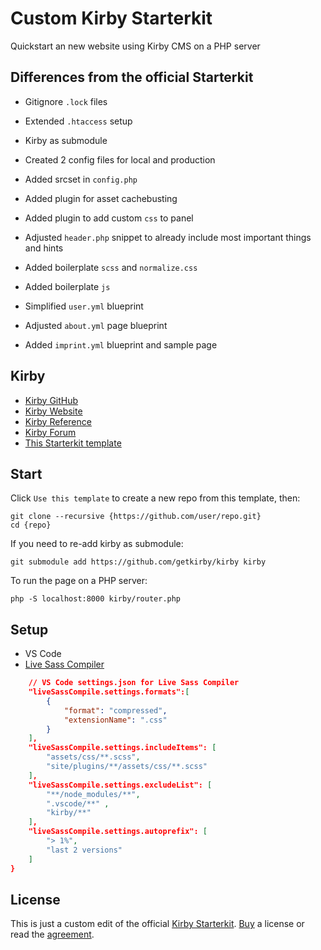 # Custom Kirby Starterkit
Quickstart an new website using Kirby CMS on a PHP server

## Differences from the official Starterkit
- Gitignore `.lock` files
- Extended `.htaccess` setup

- Kirby as submodule
- Created 2 config files for local and production
- Added srcset in `config.php`
- Added plugin for asset cachebusting
- Added plugin to add custom `css` to panel

- Adjusted `header.php` snippet to already include most important things and hints
- Added boilerplate `scss` and `normalize.css`
- Added boilerplate `js`
- Simplified `user.yml` blueprint
- Adjusted `about.yml` page blueprint
- Added `imprint.yml` blueprint and sample page

## Kirby
- [Kirby GitHub](https://github.com/getkirby)
- [Kirby Website](https://getkirby.com)
- [Kirby Reference](http://getkirby.com/docs/reference)
- [Kirby Forum](https://forum.getkirby.com)
- [This Starterkit template](https://github.com/moritzebeling/kirby-starterkit)

## Start
Click `Use this template` to create a new repo from this template, then:
```
git clone --recursive {https://github.com/user/repo.git}
cd {repo}
```
If you need to re-add kirby as submodule:
```
git submodule add https://github.com/getkirby/kirby kirby
```
To run the page on a PHP server:
```
php -S localhost:8000 kirby/router.php
```

## Setup
- VS Code
- [Live Sass Compiler](https://marketplace.visualstudio.com/items?itemName=ritwickdey.live-sass)
```json
    // VS Code settings.json for Live Sass Compiler
    "liveSassCompile.settings.formats":[
        {
            "format": "compressed",
            "extensionName": ".css"
        }
    ],
    "liveSassCompile.settings.includeItems": [
        "assets/css/**.scss",
        "site/plugins/**/assets/css/**.scss"
    ],
    "liveSassCompile.settings.excludeList": [ 
        "**/node_modules/**",
        ".vscode/**" ,
        "kirby/**"
    ],
    "liveSassCompile.settings.autoprefix": [
        "> 1%",
        "last 2 versions"
    ]
}
```

## License
This is just a custom edit of the official [Kirby Starterkit](https://github.com/getkirby/starterkit). [Buy](https://getkirby.com/buy) a license or read the [agreement](https://getkirby.com/license).